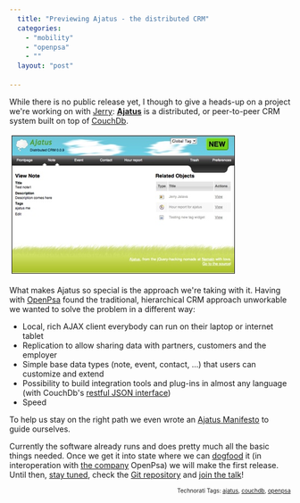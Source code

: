 ```yaml
---
  title: "Previewing Ajatus - the distributed CRM"
  categories: 
    - "mobility"
    - "openpsa"
    - ""
  layout: "post"

---
```

While there is no public release yet, I though to give a heads-up on a project we're working on with <a href="http://protoblogr.net/">Jerry</a>: <strong><a href="http://www.ajatus.info/">Ajatus</a></strong> is a distributed, or peer-to-peer CRM system built on top of <a href="http://bergie.iki.fi/blog/jquery_and_couchdb-001/">CouchDb</a>.

<a href="/files/ajatus-note-related.png"><img src="/files/ajatus-note-related-tm.jpg" height="246" width="398" border="1" hspace="4" vspace="4" alt="Ajatus-Note-Related" /></a>

What makes Ajatus so special is the approach we're taking with it. Having with <a href="http://www.openpsa.org/">OpenPsa</a> found the traditional, hierarchical CRM approach unworkable we wanted to solve the problem in a different way:

<ul><li>Local, rich AJAX client everybody can run on their laptop or internet tablet</li><li>Replication to allow sharing data with partners, customers and the employer</li><li>Simple base data types (note, event, contact, ...) that users can customize and extend</li><li>Possibility to build integration tools and plug-ins in almost any language (with CouchDb's <a href="http://www.couchdbwiki.com/index.php?title=HTTP_REST_API" title="HTTP_REST_API">restful JSON interface</a>)</li><li>Speed</li></ul>
To help us stay on the right path we even wrote an <a href="http://www.ajatus.info/documentation/ajatus_manifesto/">Ajatus Manifesto</a> to guide ourselves.

Currently the software already runs and does pretty much all the basic things needed. Once we get it into state where we can <a href="http://en.wikipedia.org/wiki/Eating_one%27s_own_dog_food">dogfood</a> it (in interoperation with <a href="http://www.nemein.com/en/">the company</a> OpenPsa) we will make the first release. Until then, <a href="http://www.ajatus.info/news/">stay tuned</a>, check the <a href="http://repo.or.cz/w/ajatus.git">Git repository</a> and <a href="http://jaiku.com/channel/ajatus">join the talk</a>!

<p style="text-align:right;font-size:10px;">Technorati Tags: <a href="http://www.technorati.com/tag/ajatus" rel="tag">ajatus</a>, <a href="http://www.technorati.com/tag/couchdb" rel="tag">couchdb</a>, <a href="http://www.technorati.com/tag/openpsa" rel="tag">openpsa</a></p>